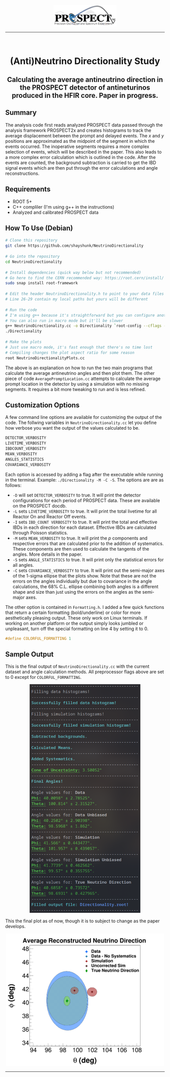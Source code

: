 
<p align="center">
    <img src="PROSPECT.png" width="200">
</p>

---

<h1 align="center">
    <br>
    (Anti)Neutrino Directionality Study
    <br>
</h1>

<h2 align="center">
    Calculating the average antineutrino direction in the PROSPECT detector of antineturinos produced in the HFIR core. Paper in progress. 
</h2>

<h2>
    Summary
</h2>

The analysis code first reads analyzed PROSPECT data passed through the analysis framework PROSPECT2x and creates histograms to track the average displacement between the prompt and delayed events. The *x* and *y* positions are approximated as the midpoint of the segment in which the events occurred. The inoperative segments requires a more complex selection of events, which will be described in the paper. This also leads to a more complex error calculation which is outlined in the code. After the events are counted, the background subtraction is carried to get the IBD signal events which are then put through the error calculations and angle reconstructions. 

<h2>
    Requirements
</h2>

* ROOT 5+
* C++ compliler (I'm using g++ in the instructions)
* Analyzed and calibrated PROSPECT data 

<h2>
    How To Use (Debian)
</h2>

```bash
# Clone this repository
git clone https://github.com/shayshunk/NeutrinoDirectionality

# Go into the repository
cd NeutrinoDirectionality

# Install dependencies (quick way below but not recommended)
# Go here to find the CERN recommended way: https://root.cern/install/
sudo snap install root-framework

# Edit the header NeutrinoDirectionality.h to point to your data files
# Line 26-29 contain my local paths but yours will be different

# Run the code
# I'm using g++ because it's straightforward but you can configure another compiler
# You can also run in macro mode but it'll be slower
g++ NeutrinoDirectionality.cc -o Directionality `root-config --cflags --glibs`
./Directionality

# Make the plots
# Just use macro mode, it's fast enough that there's no time lost
# Compiling changes the plot aspect ratio for some reason
root NeutrinoDirectionalityPlots.cc
```

The above is an explanation on how to run the two main programs that calculate the average antineutrino angles and then plot them. The other piece of code `AveragePromptLocation.cc`
attempts to calculate the average prompt location in the detector by using a simulation with no missing segments. It requires a bit more tweaking to run and is less refined.
<h2>
Customization Options
</h2>

A few command line options are available for customizing the output of the code. The follwing variables in `NeutrinoDirectionality.cc` let you define how verbose you want the output of the values calculated to be.

```C++
DETECTOR_VERBOSITY 
LIVETIME_VERBOSITY 
IBDCOUNT_VERBOSITY 
MEAN_VERBOSITY 
ANGLES_STATISTICS
COVARIANCE_VERBOSITY
```
Each option is accessed by adding a flag after the executable while running in the terminal. Example: `./Directionality -M -C -S`. The options are are as follows:

 * `-D` will set `DETECTOR_VERBOSITY` to true. It will print the detector configurations for each period of PROSPECT data. These are available on the PROSPECT docdb. 
 * `-L` sets `LIVETIME_VERBOSITY` to true. It will print the total livetime for all Reactor On and Reactor Off events. 
 * `-I` sets `IBD_COUNT VERBOSITY` to true. It will print the total and effective IBDs in each direction for each dataset. Effective IBDs are calculated through Poisson statistics. 
 * `-M` sets `MEAN_VERBOSITY` to true. It will print the *p* components and respective errors that are calculated prior to the addition of systematics. These components are then used to calculate the tangents of the angles. More details in the paper. 
 * `-S` sets `ANGLE_STATISTICS` to true. It will print only the statistical errors for all angles.
 * `-C` sets `COVARIANCE_VERBOSITY` to true. It will print out the semi-major axes of the 1-sigma ellipse that the plots show. Note that these are not the errors on the angles individually but due to covariance in the angle calculations, the 68% C.L. ellipse combining both angles is a different shape and size than just using the errors on the angles as the semi-major axes. 

The other option is contained in `Formatting.h`. I added a few quick functions that return a certain formatting (bold/underline) or color for more aesthetically pleasing output. These only work on Linux terminals. If working on another platform or the output simply looks jumbled or unpleasant, turn off the special formatting on line 4 by setting it to 0.

```C++
#define COLORFUL_FORMATTING 1
```

<h2>
Sample Output
</h2>

This is the final output of `NeutrinoDirectionality.cc` with the current dataset and angle calculation methods. All preprocessor flags above are set to 0 except for `COLORFUL_FORMATTING`. 


<p align="center">
    <img src="SampleOutput.png" width="350">
</p>

This the final plot as of now, though it is to subject to change as the paper develops.

<p align="center">
    <img src="Neutrino_Angles_Unbiased_PaperFinalPlot.png" width="500">
</p>

---
